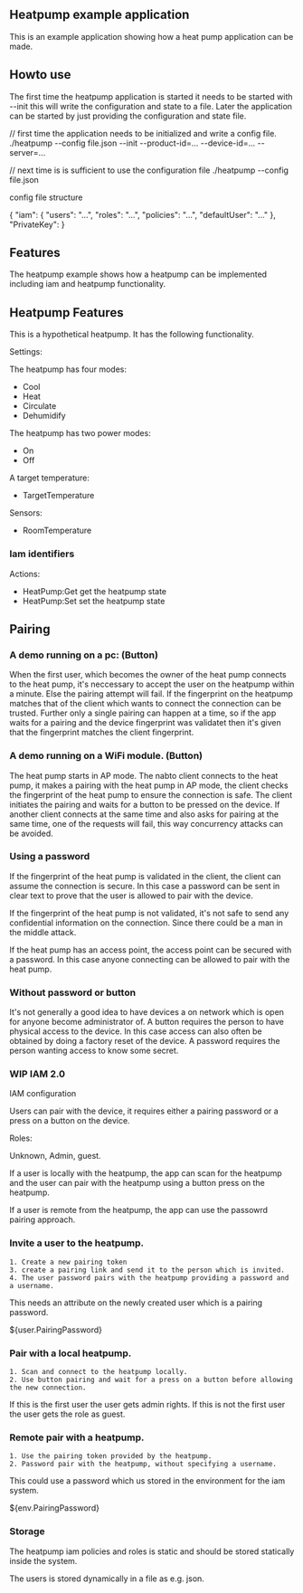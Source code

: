 ## Heatpump example application

This is an example application showing how a heat pump application can be made.

## Howto use

The first time the heatpump application is started it needs to be
started with --init this will write the configuration and state to a
file. Later the application can be started by just providing the
configuration and state file.

// first time the application needs to be initialized and write a config file.
./heatpump --config file.json --init --product-id=... --device-id=... --server=...

// next time is is sufficient to use the configuration file
./heatpump --config file.json

config file structure

{
    "iam": {
        "users": "...",
        "roles": "...",
        "policies": "...",
        "defaultUser": "..."
    },
    "PrivateKey":
}

## Features

The heatpump example shows how a heatpump can be implemented including
iam and heatpump functionality.

## Heatpump Features

This is a hypothetical heatpump. It has the following functionality.

Settings:

The heatpump has four modes:

  * Cool
  * Heat
  * Circulate
  * Dehumidify

The heatpump has two power modes:

  * On
  * Off

A target temperature:

  * TargetTemperature

Sensors:

  * RoomTemperature

### Iam identifiers

Actions:
  * HeatPump:Get get the heatpump state
  * HeatPump:Set set the heatpump state

## Pairing

### A demo running on a pc: (Button)

When the first user, which becomes the owner of the heat pump connects
to the heat pump, it's neccessary to accept the user on the heatpump
within a minute. Else the pairing attempt will fail. If the
fingerprint on the heatpump matches that of the client which wants to
connect the connection can be trusted. Further only a single pairing
can happen at a time, so if the app waits for a pairing and the device
fingerprint was validatet then it's given that the fingerprint matches
the client fingerprint.


### A demo running on a WiFi module. (Button)

The heat pump starts in AP mode. The nabto client connects to the heat
pump, it makes a pairing with the heat pump in AP mode, the client
checks the fingerprint of the heat pump to ensure the connection is
safe. The client initiates the pairing and waits for a button to be
pressed on the device. If another client connects at the same time and
also asks for pairing at the same time, one of the requests will fail,
this way concurrency attacks can be avoided.

### Using a password

If the fingerprint of the heat pump is validated in the client, the
client can assume the connection is secure. In this case a password
can be sent in clear text to prove that the user is allowed to pair
with the device.

If the fingerprint of the heat pump is not validated, it's not safe to
send any confidential information on the connection. Since there could
be a man in the middle attack.

If the heat pump has an access point, the access point can be secured
with a password. In this case anyone connecting can be allowed to pair
with the heat pump.

### Without password or button

It's not generally a good idea to have devices a on network which is
open for anyone become administrator of. A button requires the person
to have physical access to the device. In this case access can also
often be obtained by doing a factory reset of the device. A password
requires the person wanting access to know some secret.



### WIP IAM 2.0
IAM configuration

Users can pair with the device, it requires either a pairing password
or a press on a button on the device.

Roles:

Unknown,
Admin,
guest.

If a user is locally with the heatpump, the app can scan for the
heatpump and the user can pair with the heatpump using a button press
on the heatpump.

If a user is remote from the heatpump, the app can use the passowrd
pairing approach.

### Invite a user to the heatpump.

    1. Create a new pairing token
    3. create a pairing link and send it to the person which is invited.
    4. The user password pairs with the heatpump providing a password and a username.

This needs an attribute on the newly created user which is a pairing password.

${user.PairingPassword}

### Pair with a local heatpump.

    1. Scan and connect to the heatpump locally.
    2. Use button pairing and wait for a press on a button before allowing the new connection.

If this is the first user the user gets admin rights. If this is not
the first user the user gets the role as guest.

### Remote pair with a heatpump.

    1. Use the pairing token provided by the heatpump.
    2. Password pair with the heatpump, without specifying a username.

This could use a password which us stored in the environment for the iam system.

${env.PairingPassword}

### Storage

The heatpump iam policies and roles is static and should be stored statically inside the system.

The users is stored dynamically in a file as e.g. json.

